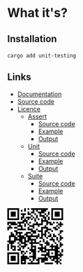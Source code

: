 # What it's?

## Installation

```shell
cargo add unit-testing
```

## Links

* [Documentation](https://docs.rs/unit-testing)
* [Source code](https://github.com/otechdo/unit-testing)
* [Licence](https://github.com/otechdo/unit-testing/blob/master/LICENSE)
    * [Assert](https://github.com/otechdo/unit-testing/tree/master/src/assertions)
        * [Source code](https://github.com/otechdo/unit-testing/blob/master/src/assertions/mod.rs)
        * [Example](https://github.com/otechdo/unit-testing/blob/master/src/assertions/README.md)
        * [Output](https://github.com/otechdo/unit-testing/blob/master/src/assertions/assert.gif)
    * [Unit](https://github.com/otechdo/unit-testing/tree/master/src/unit)
        * [Source code](https://github.com/otechdo/unit-testing/blob/master/src/unit/mod.rs)
        * [Example](https://github.com/otechdo/unit-testing/blob/master/src/unit/README.md)
        * [Output](https://github.com/otechdo/unit-testing/blob/master/src/unit/unit.gif)
    * [Suite](https://github.com/otechdo/unit-testing/tree/master/src/suite)
        * [Source code](https://github.com/otechdo/unit-testing/blob/master/src/suite/mod.rs)
        * [Example](https://github.com/otechdo/unit-testing/blob/master/src/suite/README.md)
        * [Output](https://github.com/otechdo/unit-testing/blob/master/src/suite/suite.gif)

![Donate](https://raw.githubusercontent.com/otechdo/unit-testing/master/donate.png)